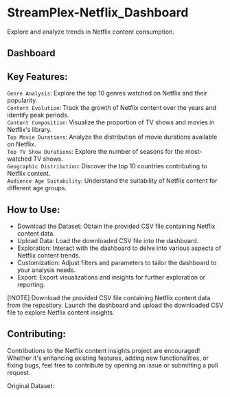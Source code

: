 # StreamPlex-Netflix_Dashboard
Explore and analyze trends in Netflix content consumption.

## Dashboard

## Key Features:
`Genre Analysis`: Explore the top 10 genres watched on Netflix and their popularity.<br>
`Content Evolution`: Track the growth of Netflix content over the years and identify peak periods.<br>
`Content Composition`: Visualize the proportion of TV shows and movies in Netflix's library.<br>
`Top Movie Durations`: Analyze the distribution of movie durations available on Netflix.<br>
`Top TV Show Durations`: Explore the number of seasons for the most-watched TV shows.<br>
`Geographic Distribution`: Discover the top 10 countries contributing to Netflix content.<br>
`Audience Age Suitability`: Understand the suitability of Netflix content for different age groups.<br>

## How to Use:
- Download the Dataset: Obtain the provided CSV file containing Netflix content data.
- Upload Data: Load the downloaded CSV file into the dashboard.
- Exploration: Interact with the dashboard to delve into various aspects of Netflix content trends.
- Customization: Adjust filters and parameters to tailor the dashboard to your analysis needs.
- Export: Export visualizations and insights for further exploration or reporting.
  

[!NOTE]
Download the provided CSV file containing Netflix content data from the repository.
Launch the dashboard and upload the downloaded CSV file to explore Netflix content insights.

## Contributing:
Contributions to the Netflix content insights project are encouraged! Whether it's enhancing existing features, adding new functionalities, or fixing bugs, feel free to contribute by opening an issue or submitting a pull request.

Original Dataset:
